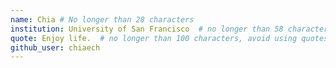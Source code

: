 ```yaml
---
name: Chia # No longer than 28 characters
institution: University of San Francisco  # no longer than 58 characters
quote: Enjoy life.  # no longer than 100 characters, avoid using quotes(") to guarantee the format remains the same.
github_user: chiaech
---
```

